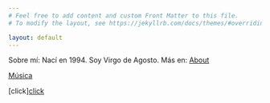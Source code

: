 ```yaml
---
# Feel free to add content and custom Front Matter to this file.
# To modify the layout, see https://jekyllrb.com/docs/themes/#overriding-theme-defaults

layout: default
---
```

Sobre mí: Nací en 1994. Soy Virgo de Agosto. Más en: [About](about)

[Música](cancion-del-mes)

[click][click](http://localhost:4000/)
